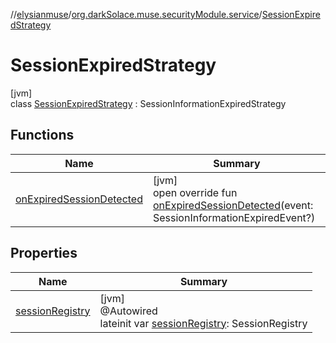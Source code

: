 //[elysianmuse](../../../index.md)/[org.darkSolace.muse.securityModule.service](../index.md)/[SessionExpiredStrategy](index.md)

# SessionExpiredStrategy

[jvm]\
class [SessionExpiredStrategy](index.md) : SessionInformationExpiredStrategy

## Functions

| Name | Summary |
|---|---|
| [onExpiredSessionDetected](on-expired-session-detected.md) | [jvm]<br>open override fun [onExpiredSessionDetected](on-expired-session-detected.md)(event: SessionInformationExpiredEvent?) |

## Properties

| Name | Summary |
|---|---|
| [sessionRegistry](session-registry.md) | [jvm]<br>@Autowired<br>lateinit var [sessionRegistry](session-registry.md): SessionRegistry |
